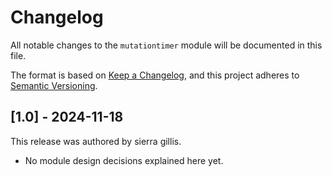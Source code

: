 # Changelog

All notable changes to the `mutationtimer` module will be documented in this file.

The format is based on [Keep a Changelog](https://keepachangelog.com/en/1.0.0/),
and this project adheres to [Semantic Versioning](https://semver.org/spec/v2.0.0.html).

## [1.0] - 2024-11-18

This release was authored by sierra gillis.

<!-- TODO: Explain each important module design decision below. -->

- No module design decisions explained here yet.
